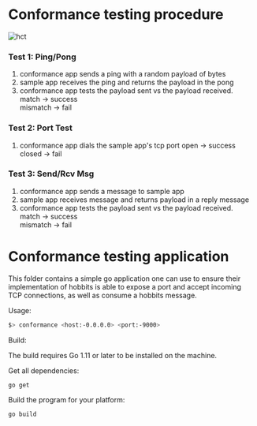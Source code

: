 # Conformance testing procedure

![hct](https://raw.githubusercontent.com/deltap2p/hobbits/master/test/conformance/hct.png)

### Test 1: Ping/Pong
  1) conformance app sends a ping with a random payload of bytes
  2) sample app receives the ping and returns the payload in the pong
  3) conformance app tests the payload sent vs the payload received.  
    match -> success  
    mismatch -> fail 

### Test 2: Port Test
  1) conformance app dials the sample app's tcp port
      open -> success
      closed -> fail

### Test 3:  Send/Rcv Msg 
  1) conformance app sends a message to sample app
  2) sample app receives message and returns payload in a reply message
  3) conformance app tests the payload sent vs the payload received.  
    match -> success  
    mismatch -> fail 



# Conformance testing application

This folder contains a simple go application one can use to ensure their
implementation of hobbits is able to expose a port and accept incoming TCP connections, as well as consume a hobbits message.

Usage:
```bash
$> conformance <host:-0.0.0.0> <port:-9000>
```

Build:

The build requires Go 1.11 or later to be installed on the machine.

Get all dependencies:
```
go get
```
Build the program for your platform:
```
go build
```
